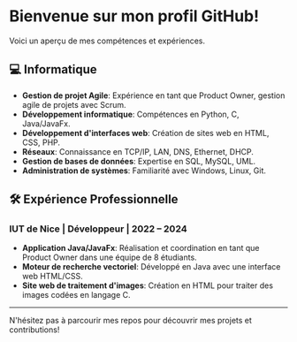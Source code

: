 # Bienvenue sur mon profil GitHub!

Voici un aperçu de mes compétences et expériences.

## 💻 Informatique
- **Gestion de projet Agile**: Expérience en tant que Product Owner, gestion agile de projets avec Scrum.
- **Développement informatique**: Compétences en Python, C, Java/JavaFx.
- **Développement d'interfaces web**: Création de sites web en HTML, CSS, PHP.
- **Réseaux**: Connaissance en TCP/IP, LAN, DNS, Ethernet, DHCP.
- **Gestion de bases de données**: Expertise en SQL, MySQL, UML.
- **Administration de systèmes**: Familiarité avec Windows, Linux, Git.

## 🛠 Expérience Professionnelle

### IUT de Nice | Développeur | 2022 – 2024
- **Application Java/JavaFx**: Réalisation et coordination en tant que Product Owner dans une équipe de 8 étudiants.
- **Moteur de recherche vectoriel**: Développé en Java avec une interface web HTML/CSS.
- **Site web de traitement d'images**: Création en HTML pour traiter des images codées en langage C.

---

N'hésitez pas à parcourir mes repos pour découvrir mes projets et contributions!
